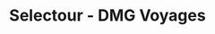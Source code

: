 ---
title: "Selectour - DMG Voyages"
url: /manosque/selectour-dmg-voyages/
shop: agence de voyage
---
